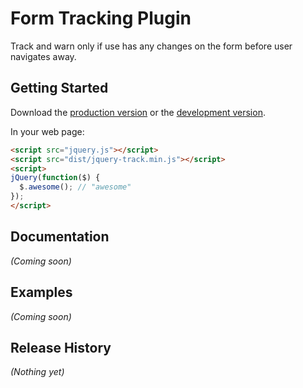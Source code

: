 # Form Tracking Plugin

Track and warn only if use has any changes on the form before user navigates away.

## Getting Started

Download the [production version][min] or the [development version][max].

[min]: https://raw.github.com/khanhhua/jquery-jquery-track/master/dist/jquery.jquery-track.min.js
[max]: https://raw.github.com/khanhhua/jquery-jquery-track/master/dist/jquery.jquery-track.js

In your web page:

```html
<script src="jquery.js"></script>
<script src="dist/jquery-track.min.js"></script>
<script>
jQuery(function($) {
  $.awesome(); // "awesome"
});
</script>
```

## Documentation
_(Coming soon)_

## Examples
_(Coming soon)_

## Release History
_(Nothing yet)_
